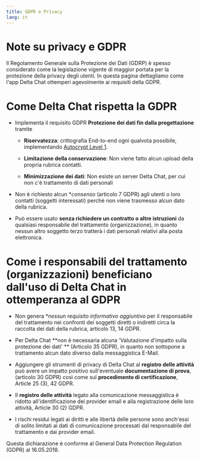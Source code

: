 ```yaml
---
title: GDPR e Privacy
lang: it
---
```


# Note su privacy e GDPR 

Il Regolamento Generale sulla Protezione dei Dati (GDRP) è spesso considerato
come la legislazione vigente di maggior portata per la protezione della privacy degli utenti.
In questa pagina dettagliamo come l'app Delta Chat ottemperi agevolmente 
ai requisiti della GDPR.

#  Come Delta Chat rispetta la GDPR 

- Implementa il requisito GDPR **Protezione dei dati fin dalla progettazione** tramite

  - **Riservatezza**: crittografia End-to-end ogni qualvota possibile, implementando
  [Autocrypt Level 1](https://autocrypt.org).

  - **Limitazione della conservazione**: Non viene fatto alcun upload della propria rubrica contatti.

  - **Minimizzazione dei dati**: Non esiste un server Delta Chat, per cui non c'è trattamento di dati personali

- Non è richiesto alcun **consenso* (articolo 7 GDPR) agli utenti o loro contatti (soggetti interessati) perchè non viene trasmesso alcun dato della rubrica.

- Può essere usato **senza richiedere un contratto o altre istruzioni** da qualsiasi responsabile del trattamento (organizzazione), in quanto nessun altro soggetto terzo tratterà i dati personali relativi alla posta elettronica.




# Come i responsabili del trattamento (organizzazioni) beneficiano dall'uso di Delta Chat in ottemperanza al GDPR

- Non genera **nessun requisito informativo aggiuntivo* per il responsabile del trattamento nei confronti dei soggetti diretti o indiretti 
circa la raccolta dei dati della rubrica, articolo 13, 14 GDPR.

-  Per Delta Chat **non è necessaria alcuna 'Valutazione d'impatto sulla protezione dei dati' ** (Articolo 35 GDPR), in quanto non sottopone a trattamento alcun dato diverso dalla messaggistica E-Mail.

- Aggiungere gli strumenti di privacy di Delta Chat al 
  **registro delle attività** può avere un impatto positivo 
  sull'eventuale **documentazione di prova**, (articolo 30 GDPR) 
  così come sul **procedimento di certificazione**, Article 25 (3), 42 GDPR.

- Il **registro delle attività** legato alla comunicazione messaggistica è
  ridotto all'identificazione dei provider email e alla registrazione delle loro attività, Article 30 (2) GDPR.

- I rischi residui legati ai diritti e alle libertà delle persone 
  sono anch'essi di solito limitati ai dati di comunicazione processati 
  dal responsabile del trattamento e dai provider email.



Questa dichiarazione è conforme al General Data Protection Regulation (GDPR) al 16.05.2018.

